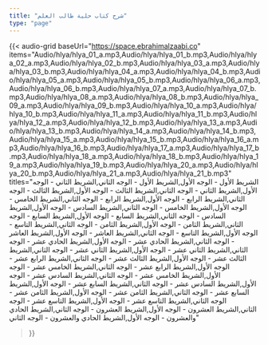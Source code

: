 ```yaml
---
title: "شرح كتاب حلية طالب العلم"
type: "page"
--- 
```


 
{{< audio-grid 
  baseUrl="https://space.ebrahimalzaabi.co"
  items="Audio/hlya/hlya_01_a.mp3,Audio/hlya/hlya_01_b.mp3,Audio/hlya/hlya_02_a.mp3,Audio/hlya/hlya_02_b.mp3,Audio/hlya/hlya_03_a.mp3,Audio/hlya/hlya_03_b.mp3,Audio/hlya/hlya_04_a.mp3,Audio/hlya/hlya_04_b.mp3,Audio/hlya/hlya_05_a.mp3,Audio/hlya/hlya_05_b.mp3,Audio/hlya/hlya_06_a.mp3,Audio/hlya/hlya_06_b.mp3,Audio/hlya/hlya_07_a.mp3,Audio/hlya/hlya_07_b.mp3,Audio/hlya/hlya_08_a.mp3,Audio/hlya/hlya_08_b.mp3,Audio/hlya/hlya_09_a.mp3,Audio/hlya/hlya_09_b.mp3,Audio/hlya/hlya_10_a.mp3,Audio/hlya/hlya_10_b.mp3,Audio/hlya/hlya_11_a.mp3,Audio/hlya/hlya_11_b.mp3,Audio/hlya/hlya_12_a.mp3,Audio/hlya/hlya_12_b.mp3,Audio/hlya/hlya_13_a.mp3,Audio/hlya/hlya_13_b.mp3,Audio/hlya/hlya_14_a.mp3,Audio/hlya/hlya_14_b.mp3,Audio/hlya/hlya_15_a.mp3,Audio/hlya/hlya_15_b.mp3,Audio/hlya/hlya_16_a.mp3,Audio/hlya/hlya_16_b.mp3,Audio/hlya/hlya_17_a.mp3,Audio/hlya/hlya_17_b.mp3,Audio/hlya/hlya_18_a.mp3,Audio/hlya/hlya_18_b.mp3,Audio/hlya/hlya_19_a.mp3,Audio/hlya/hlya_19_b.mp3,Audio/hlya/hlya_20_a.mp3,Audio/hlya/hlya_20_b.mp3,Audio/hlya/hlya_21_a.mp3,Audio/hlya/hlya_21_b.mp3"
  titles="الشريط الأول - الوجه الأول,الشريط الأول - الوجه الثاني,الشريط الثاني - الوجه الأول,الشريط الثاني - الوجه الثاني,الشريط الثالث - الوجه الأول,الشريط الثالث - الوجه الثاني,الشريط الرابع - الوجه الأول,الشريط الرابع - الوجه الثاني,الشريط الخامس - الوجه الأول,الشريط الخامس - الوجه الثاني,الشريط السادس - الوجه الأول,الشريط السادس - الوجه الثاني,الشريط السابع - الوجه الأول,الشريط السابع - الوجه الثاني,الشريط الثامن - الوجه الأول,الشريط الثامن - الوجه الثاني,الشريط التاسع - الوجه الأول,الشريط التاسع - الوجه الثاني,الشريط العاشر - الوجه الأول,الشريط العاشر - الوجه الثاني,الشريط الحادي عشر - الوجه الأول,الشريط الحادي عشر - الوجه الثاني,الشريط الثاني عشر - الوجه الأول,الشريط الثاني عشر - الوجه الثاني,الشريط الثالث عشر - الوجه الأول,الشريط الثالث عشر - الوجه الثاني,الشريط الرابع عشر - الوجه الأول,الشريط الرابع عشر - الوجه الثاني,الشريط الخامس عشر - الوجه الأول,الشريط الخامس عشر - الوجه الثاني,الشريط السادس عشر - الوجه الأول,الشريط السادس عشر - الوجه الثاني,الشريط السابع عشر - الوجه الأول,الشريط السابع عشر - الوجه الثاني,الشريط الثامن عشر - الوجه الأول,الشريط الثامن عشر - الوجه الثاني,الشريط التاسع عشر - الوجه الأول,الشريط التاسع عشر - الوجه الثاني,الشريط العشرون - الوجه الأول,الشريط العشرون - الوجه الثاني,الشريط الحادي والعشرون - الوجه الأول,الشريط الحادي والعشرون - الوجه الثاني"
>}} 